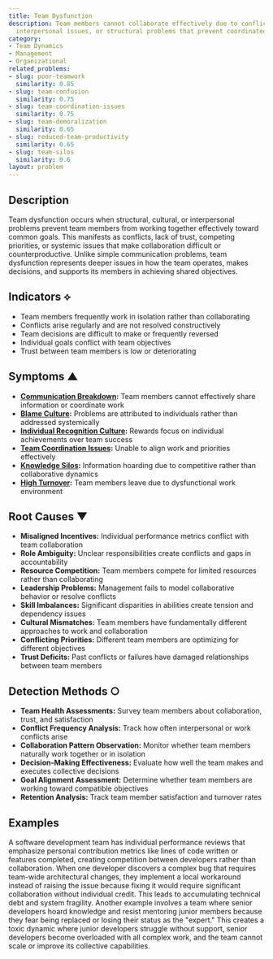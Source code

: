 ```yaml
---
title: Team Dysfunction
description: Team members cannot collaborate effectively due to conflicting goals,
  interpersonal issues, or structural problems that prevent coordinated effort.
category:
- Team Dynamics
- Management
- Organizational
related_problems:
- slug: poor-teamwork
  similarity: 0.85
- slug: team-confusion
  similarity: 0.75
- slug: team-coordination-issues
  similarity: 0.75
- slug: team-demoralization
  similarity: 0.65
- slug: reduced-team-productivity
  similarity: 0.65
- slug: team-silos
  similarity: 0.6
layout: problem
---
```


## Description

Team dysfunction occurs when structural, cultural, or interpersonal problems prevent team members from working together effectively toward common goals. This manifests as conflicts, lack of trust, competing priorities, or systemic issues that make collaboration difficult or counterproductive. Unlike simple communication problems, team dysfunction represents deeper issues in how the team operates, makes decisions, and supports its members in achieving shared objectives.

## Indicators ⟡

- Team members frequently work in isolation rather than collaborating
- Conflicts arise regularly and are not resolved constructively
- Team decisions are difficult to make or frequently reversed
- Individual goals conflict with team objectives
- Trust between team members is low or deteriorating

## Symptoms ▲

- **[Communication Breakdown](communication-breakdown.md):** Team members cannot effectively share information or coordinate work
- **[Blame Culture](blame-culture.md):** Problems are attributed to individuals rather than addressed systemically
- **[Individual Recognition Culture](individual-recognition-culture.md):** Rewards focus on individual achievements over team success
- **[Team Coordination Issues](team-coordination-issues.md):** Unable to align work and priorities effectively
- **[Knowledge Silos](knowledge-silos.md):** Information hoarding due to competitive rather than collaborative dynamics
- **[High Turnover](high-turnover.md):** Team members leave due to dysfunctional work environment

## Root Causes ▼

- **Misaligned Incentives:** Individual performance metrics conflict with team collaboration
- **Role Ambiguity:** Unclear responsibilities create conflicts and gaps in accountability
- **Resource Competition:** Team members compete for limited resources rather than collaborating
- **Leadership Problems:** Management fails to model collaborative behavior or resolve conflicts
- **Skill Imbalances:** Significant disparities in abilities create tension and dependency issues
- **Cultural Mismatches:** Team members have fundamentally different approaches to work and collaboration
- **Conflicting Priorities:** Different team members are optimizing for different objectives
- **Trust Deficits:** Past conflicts or failures have damaged relationships between team members

## Detection Methods ○

- **Team Health Assessments:** Survey team members about collaboration, trust, and satisfaction
- **Conflict Frequency Analysis:** Track how often interpersonal or work conflicts arise
- **Collaboration Pattern Observation:** Monitor whether team members naturally work together or in isolation
- **Decision-Making Effectiveness:** Evaluate how well the team makes and executes collective decisions
- **Goal Alignment Assessment:** Determine whether team members are working toward compatible objectives
- **Retention Analysis:** Track team member satisfaction and turnover rates

## Examples

A software development team has individual performance reviews that emphasize personal contribution metrics like lines of code written or features completed, creating competition between developers rather than collaboration. When one developer discovers a complex bug that requires team-wide architectural changes, they implement a local workaround instead of raising the issue because fixing it would require significant collaboration without individual credit. This leads to accumulating technical debt and system fragility. Another example involves a team where senior developers hoard knowledge and resist mentoring junior members because they fear being replaced or losing their status as the "expert." This creates a toxic dynamic where junior developers struggle without support, senior developers become overloaded with all complex work, and the team cannot scale or improve its collective capabilities.